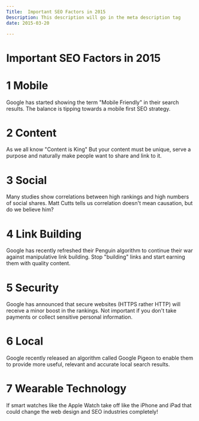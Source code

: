 ```yaml
---
Title:  Important SEO Factors in 2015
Description: This description will go in the meta description tag
date: 2015-03-20

---
```


# Important SEO Factors in 2015

# 1 Mobile

Google has started showing the term "Mobile Friendly" in their search results. The balance is tipping towards a mobile first SEO strategy.

# 2 Content

As we all know "Content is King" But your content must be unique, serve a purpose and naturally make people want to share and link to it.

# 3 Social

Many studies show correlations between high rankings and high numbers of social shares. Matt Cutts tells us correlation doesn't mean causation, but do we believe him?

# 4 Link Building

Google has recently refreshed their Penguin algorithm to continue their war against manipulative link building. Stop "building" links and start earning them with quality content.

# 5 Security

Google has announced that secure websites (HTTPS rather HTTP) will receive a minor boost in the rankings. Not important if you don't take payments or collect sensitive personal information.

# 6 Local

Google recently released an algorithm called Google Pigeon to enable them to provide more useful, relevant and accurate local search results.

# 7 Wearable Technology

If smart watches like the Apple Watch take off like the iPhone and iPad that could change the web design and SEO industries completely!



